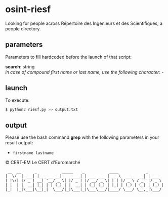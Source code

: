 # osint-riesf

Looking for people across Répertoire des Ingénieurs et des Scientifiques, a people directory.

## parameters

Parameters to fill hardcoded before the launch of that script:

**search**: string  
*in case of compound first name or last name, use the following character*: -

## launch

To execute: 
```bash
$ python3 riesf.py >> output.txt
```

## output
Please use the bash command **grep** with the following parameters in your result output:
- ``firstname lastname``

© CERT-EM Le CERT d'Euromarché
```
 __  __      _           _____    _           ____            _
|  \/  | ___| |_ _ __ __|_   ____| | ___ ___ |  _ \  ___   __| | ___
| |\/| |/ _ | __| '__/ _ \| |/ _ | |/ __/ _ \| | | |/ _ \ / _` |/ _ \
| |  | |  __| |_| | | (_) | |  __| | (_| (_) | |_| | (_) | (_| | (_) |
|_|  |_|\___|\__|_|  \___/|_|\___|_|\___\___/|____/ \___/ \__,_|\___/
```
